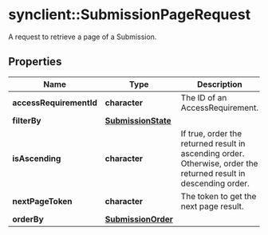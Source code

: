 # synclient::SubmissionPageRequest

A request to retrieve a page of a Submission.
## Properties
Name | Type | Description | Notes
------------ | ------------- | ------------- | -------------
**accessRequirementId** | **character** | The ID of an AccessRequirement. | [optional] 
**filterBy** | [**SubmissionState**](SubmissionState.md) |  | [optional] 
**isAscending** | **character** | If true, order the returned result in ascending order. Otherwise, order the returned result in descending order. | [optional] 
**nextPageToken** | **character** | The token to get the next page result. | [optional] 
**orderBy** | [**SubmissionOrder**](SubmissionOrder.md) |  | [optional] 



